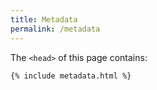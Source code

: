 ```yaml
---
title: Metadata
permalink: /metadata
---
```


The `<head>` of this page contains:

```html
{% include metadata.html %}
```
